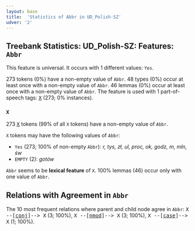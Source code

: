 ```yaml
---
layout: base
title:  'Statistics of Abbr in UD_Polish-SZ'
udver: '2'
---
```


## Treebank Statistics: UD_Polish-SZ: Features: `Abbr`

This feature is universal.
It occurs with 1 different values: `Yes`.

273 tokens (0%) have a non-empty value of `Abbr`.
48 types (0%) occur at least once with a non-empty value of `Abbr`.
46 lemmas (0%) occur at least once with a non-empty value of `Abbr`.
The feature is used with 1 part-of-speech tags: <tt><a href="pl_sz-pos-X.html">X</a></tt> (273; 0% instances).

### `X`

273 <tt><a href="pl_sz-pos-X.html">X</a></tt> tokens (99% of all `X` tokens) have a non-empty value of `Abbr`.

`X` tokens may have the following values of `Abbr`:

* `Yes` (273; 100% of non-empty `Abbr`): <em>r, tys, zł, ul, proc, ok, godz, m, mln, św</em>
* `EMPTY` (2): <em>gotów</em>

`Abbr` seems to be **lexical feature** of `X`. 100% lemmas (46) occur only with one value of `Abbr`.

## Relations with Agreement in `Abbr`

The 10 most frequent relations where parent and child node agree in `Abbr`:
<tt>X --[<tt><a href="pl_sz-dep-conj.html">conj</a></tt>]--> X</tt> (3; 100%),
<tt>X --[<tt><a href="pl_sz-dep-nmod.html">nmod</a></tt>]--> X</tt> (3; 100%),
<tt>X --[<tt><a href="pl_sz-dep-case.html">case</a></tt>]--> X</tt> (1; 100%).

